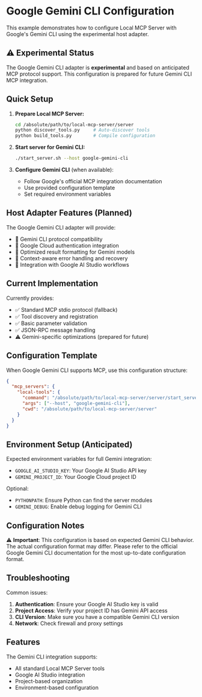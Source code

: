 # Google Gemini CLI Configuration

This example demonstrates how to configure Local MCP Server with Google's Gemini CLI using the experimental host adapter.

## ⚠️ Experimental Status

The Google Gemini CLI adapter is **experimental** and based on anticipated MCP protocol support. This configuration is prepared for future Gemini CLI MCP integration.

## Quick Setup

1. **Prepare Local MCP Server:**
   ```bash
   cd /absolute/path/to/local-mcp-server/server
   python discover_tools.py     # Auto-discover tools
   python build_tools.py        # Compile configuration
   ```

2. **Start server for Gemini CLI:**
   ```bash
   ./start_server.sh --host google-gemini-cli
   ```

3. **Configure Gemini CLI** (when available):
   - Follow Google's official MCP integration documentation
   - Use provided configuration template
   - Set required environment variables

## Host Adapter Features (Planned)

The Google Gemini CLI adapter will provide:
- 🔄 Gemini CLI protocol compatibility  
- 🔄 Google Cloud authentication integration
- 🔄 Optimized result formatting for Gemini models
- 🔄 Context-aware error handling and recovery
- 🔄 Integration with Google AI Studio workflows

## Current Implementation

Currently provides:
- ✅ Standard MCP stdio protocol (fallback)
- ✅ Tool discovery and registration
- ✅ Basic parameter validation
- ✅ JSON-RPC message handling
- ⚠️ Gemini-specific optimizations (prepared for future)

## Configuration Template

When Google Gemini CLI supports MCP, use this configuration structure:

```json
{
  "mcp_servers": {
    "local-tools": {
      "command": "/absolute/path/to/local-mcp-server/server/start_server.sh",
      "args": ["--host", "google-gemini-cli"],
      "cwd": "/absolute/path/to/local-mcp-server/server"
    }
  }
}
```

## Environment Setup (Anticipated)

Expected environment variables for full Gemini integration:
- `GOOGLE_AI_STUDIO_KEY`: Your Google AI Studio API key
- `GEMINI_PROJECT_ID`: Your Google Cloud project ID

Optional:
- `PYTHONPATH`: Ensure Python can find the server modules
- `GEMINI_DEBUG`: Enable debug logging for Gemini CLI

## Configuration Notes

⚠️ **Important**: This configuration is based on expected Gemini CLI behavior. 
The actual configuration format may differ. Please refer to the official 
Google Gemini CLI documentation for the most up-to-date configuration format.

## Troubleshooting

Common issues:
1. **Authentication**: Ensure your Google AI Studio key is valid
2. **Project Access**: Verify your project ID has Gemini API access
3. **CLI Version**: Make sure you have a compatible Gemini CLI version
4. **Network**: Check firewall and proxy settings

## Features

The Gemini CLI integration supports:
- All standard Local MCP Server tools
- Google AI Studio integration
- Project-based organization
- Environment-based configuration